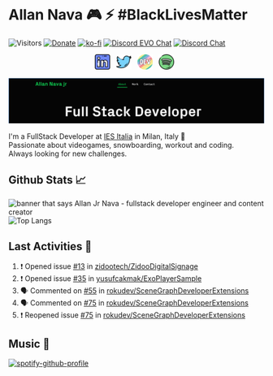 # Allan Nava 🎮 ⚡ #BlackLivesMatter
![Visitors](https://visitor-badge.laobi.icu/badge?page_id=Allan-Nava)  [![Donate](https://img.shields.io/badge/Donate-PayPal-green.svg)](https://paypal.me/AllanNava) [![ko-fi](https://img.shields.io/badge/Donate-Ko--Fi-red)](https://ko-fi.com/G2G41PVE4) [![Discord EVO Chat](https://img.shields.io/badge/Discord_EVO-Chat-informational)](https://discord.gg/RcmcKu5) [![Discord Chat](https://img.shields.io/badge/Discord-Chat-important)](https://discord.gg/nMTKrRZ)



<p align='center'>
   <a href="https://linkedin.com/in/allannava" target="_blank"><img height="30" src="https://raw.githubusercontent.com/Allan-Nava/Allan-Nava/master/linkedin.png?raw=true"></a>&nbsp;&nbsp;
<a href="https://twitter.com/allan__nava" target="_blank" ><img height="30" src="https://raw.githubusercontent.com/Allan-Nava/Allan-Nava/master/twitter.png?raw=true"></a>&nbsp;&nbsp;
<a href="https://dev.to/allannava" target="_blank" ><img height="30" src="https://raw.githubusercontent.com/Allan-Nava/Allan-Nava/master/devto.png?raw=true"></a>&nbsp;&nbsp;
<a href="https://open.spotify.com/user/allan_nava?si=6ckrqagMQfuZyA8cEfCT9A" target="_blank"><img height="30" src="https://raw.githubusercontent.com/Allan-Nava/Allan-Nava/master/spotify.png?raw=true"></a>&nbsp;&nbsp;
   
<a href="https://allan-nava.github.io/" target="_blank" ><img src="https://raw.githubusercontent.com/Allan-Nava/Allan-Nava/master/_cover.PNG" alt="banner that says Allan Jr Nava - fullstack developer engineer and content creator"></a>

I'm a FullStack Developer at [IES Italia](https://ies-italia.it) in Milan, Italy 🌆 <br>
Passionate about videogames, snowboarding, workout and coding.<br>
Always looking for new challenges.

<!-- 
## Get in touch
- Personal site: https://allan-nava.github.io/
- Instagram: https://instagram.com/allan_nava
- Linkedin: https://linkedin.com/in/allannava
- Twitter: https://twitter.com/allan__nava
- Reddit: https://www.reddit.com/user/allan_nava
- Dev: https://dev.to/allannava -->

## Github Stats 📈

<img src="https://github-readme-stats.vercel.app/api?username=Allan-Nava&&show_icons=true&title_color=10cf53&icon_color=ffffff&text_color=ffffff&bg_color=050505" alt="banner that says Allan Jr Nava - fullstack developer engineer and content creator"> ![Top Langs](https://github-readme-stats.vercel.app/api/top-langs/?username=Allan-Nava&theme=buefy&bg_color=050505&title_color=10cf53&text_color=ffffff&layout=compact)

## Last Activities :page_with_curl:

<!--START_SECTION:activity-->
1. ❗️ Opened issue [#13](https://github.com/zidootech/ZidooDigitalSignage/issues/13) in [zidootech/ZidooDigitalSignage](https://github.com/zidootech/ZidooDigitalSignage)
2. ❗️ Opened issue [#35](https://github.com/yusufcakmak/ExoPlayerSample/issues/35) in [yusufcakmak/ExoPlayerSample](https://github.com/yusufcakmak/ExoPlayerSample)
3. 🗣 Commented on [#55](https://github.com/rokudev/SceneGraphDeveloperExtensions/issues/55) in [rokudev/SceneGraphDeveloperExtensions](https://github.com/rokudev/SceneGraphDeveloperExtensions)
4. 🗣 Commented on [#75](https://github.com/rokudev/SceneGraphDeveloperExtensions/issues/75) in [rokudev/SceneGraphDeveloperExtensions](https://github.com/rokudev/SceneGraphDeveloperExtensions)
5. ❗️ Reopened issue [#75](https://github.com/rokudev/SceneGraphDeveloperExtensions/issues/75) in [rokudev/SceneGraphDeveloperExtensions](https://github.com/rokudev/SceneGraphDeveloperExtensions)
<!--END_SECTION:activity-->


## Music 🎸 

[![spotify-github-profile](https://spotify-github-profile.vercel.app/api/view?uid=allan_nava&cover_image=true)](https://spotify-github-profile.vercel.app/api/view?uid=allan_nava&redirect=true)


<!--
**Allan-Nava/Allan-Nava** is a ✨ _special_ ✨ repository because its `README.md` (this file) appears on your GitHub profile.

Here are some ideas to get you started:

- 🔭 I’m currently working on ...
- 🌱 I’m currently learning ...
- 👯 I’m looking to collaborate on ...
- 🤔 I’m looking for help with ...
- 💬 Ask me about ...
- 📫 How to reach me: ...
- 😄 Pronouns: ...
- ⚡ Fun fact: ...
-->
